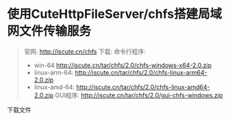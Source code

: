 # 使用CuteHttpFileServer/chfs搭建局域网文件传输服务

> 官网: http://iscute.cn/chfs
> 下载: 
> 命令行程序: 
> - win-64 http://iscute.cn/tar/chfs/2.0/chfs-windows-x64-2.0.zip
> - linux-arm-64: http://iscute.cn/tar/chfs/2.0/chfs-linux-arm64-2.0.zip
> - linux-amd-64: http://iscute.cn/tar/chfs/2.0/chfs-linux-amd64-2.0.zip
> GUI程序: http://iscute.cn/tar/chfs/2.0/gui-chfs-windows.zip

下载文件


